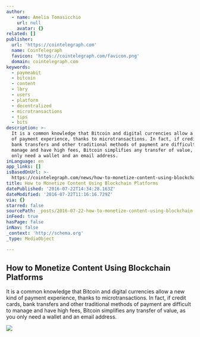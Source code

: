 ```yaml
---
author:
  - name: Amelia Tomasicchio
    url: null
    avatar: {}
related: []
publisher:
  url: 'https://cointelegraph.com'
  name: CoinTelegraph
  favicon: 'https://cointelegraph.com/favicon.png'
  domain: cointelegraph.com
keywords:
  - paymeabit
  - bitcoin
  - content
  - lbry
  - users
  - platform
  - decentralized
  - microtransactions
  - tips
  - bits
description: >-
  It is a common knowledge that Bitcoin and digital currencies allow a new kind
  of payment experience, thanks to microtransactions. In fact, if credit cards,
  bank transfers and other traditional methods of payment are difficult to
  manage and have high fees, Bitcoin simplifies any transfer of value, as you
  only need a wallet and an email address.
inLanguage: en
app_links: []
isBasedOnUrl: >-
  https://cointelegraph.com/news/how-to-monetize-content-using-blockchain-platforms
title: How to Monetize Content Using Blockchain Platforms
datePublished: '2016-07-22T14:34:28.163Z'
dateModified: '2016-07-22T11:16:16.729Z'
via: {}
starred: false
sourcePath: _posts/2016-07-22-how-to-monetize-content-using-blockchain-platforms.md
inFeed: true
hasPage: false
inNav: false
_context: 'http://schema.org'
_type: MediaObject

---
```

<article style=""><h1>How to Monetize Content Using Blockchain Platforms</h1><p>It is a common knowledge that Bitcoin and digital currencies allow a new kind of payment experience, thanks to microtransactions. In fact, if credit cards, bank transfers and other traditional methods of payment are difficult to manage and have high fees, Bitcoin simplifies any transfer of value, as you only need a wallet and an email address.</p><img src="https://cointelegraph.com/images/725_Ly9jb2ludGVsZWdyYXBoLmNvbS9zdG9yYWdlL3VwbG9hZHMvdmlldy9iZDlkNTlkY2Y4ZGRkZWM5OGQwNzBjY2U5MzMyNTJjZC5qcGc=.jpg" /></article>